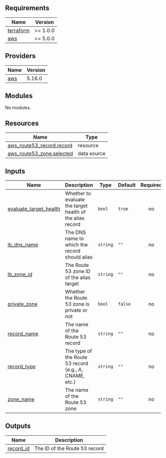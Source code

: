 <!-- BEGINNING OF PRE-COMMIT-TERRAFORM DOCS HOOK -->
## Requirements

| Name | Version |
|------|---------|
| <a name="requirement_terraform"></a> [terraform](#requirement\_terraform) | >= 1.0.0 |
| <a name="requirement_aws"></a> [aws](#requirement\_aws) | >= 5.0.0 |

## Providers

| Name | Version |
|------|---------|
| <a name="provider_aws"></a> [aws](#provider\_aws) | 5.16.0 |

## Modules

No modules.

## Resources

| Name | Type |
|------|------|
| [aws_route53_record.record](https://registry.terraform.io/providers/hashicorp/aws/latest/docs/resources/route53_record) | resource |
| [aws_route53_zone.selected](https://registry.terraform.io/providers/hashicorp/aws/latest/docs/data-sources/route53_zone) | data source |

## Inputs

| Name | Description | Type | Default | Required |
|------|-------------|------|---------|:--------:|
| <a name="input_evaluate_target_health"></a> [evaluate\_target\_health](#input\_evaluate\_target\_health) | Whether to evaluate the target health of the alias record | `bool` | `true` | no |
| <a name="input_lb_dns_name"></a> [lb\_dns\_name](#input\_lb\_dns\_name) | The DNS name to which the record should alias | `string` | `""` | no |
| <a name="input_lb_zone_id"></a> [lb\_zone\_id](#input\_lb\_zone\_id) | The Route 53 zone ID of the alias target | `string` | `""` | no |
| <a name="input_private_zone"></a> [private\_zone](#input\_private\_zone) | Whether the Route 53 zone is private or not | `bool` | `false` | no |
| <a name="input_record_name"></a> [record\_name](#input\_record\_name) | The name of the Route 53 record | `string` | `""` | no |
| <a name="input_record_type"></a> [record\_type](#input\_record\_type) | The type of the Route 53 record (e.g., A, CNAME, etc.) | `string` | `""` | no |
| <a name="input_zone_name"></a> [zone\_name](#input\_zone\_name) | The name of the Route 53 zone | `string` | `""` | no |

## Outputs

| Name | Description |
|------|-------------|
| <a name="output_record_id"></a> [record\_id](#output\_record\_id) | The ID of the Route 53 record |
<!-- END OF PRE-COMMIT-TERRAFORM DOCS HOOK -->
